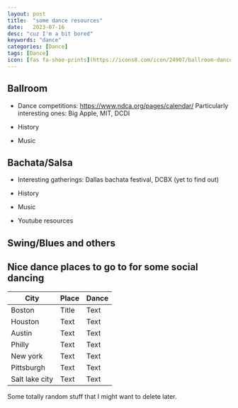 ```yaml
---
layout: post
title:  "some dance resources"
date:   2023-07-16
desc: "cuz I'm a bit bored"
keywords: "dance"
categories: [Dance]
tags: [Dance]
icon: [fas fa-shoe-prints](https://icons8.com/icon/24907/ballroom-dance)
---
```


## Ballroom

* Dance competitions: https://www.ndca.org/pages/calendar/
  Particularly interesting ones:  Big Apple, MIT, DCDI

* History
* Music
  
  



## Bachata/Salsa 
  

* Interesting gatherings:
  Dallas bachata festival, DCBX (yet to find out)

* History
* Music
* Youtube resources



## Swing/Blues and others 




## Nice dance places to go to for some social dancing

| City        | Place       |   Dance    |
| ----------- | ----------- | ---------- |
| Boston      | Title       | Text       |
| Houston     | Text        |Text        |
| Austin      | Text        |Text        |
| Philly      | Text        |Text        |
| New york    | Text        |Text        |
| Pittsburgh  | Text        |Text        |
| Salt lake city| Text        |Text        |


Some totally random stuff that I might want to delete later.



